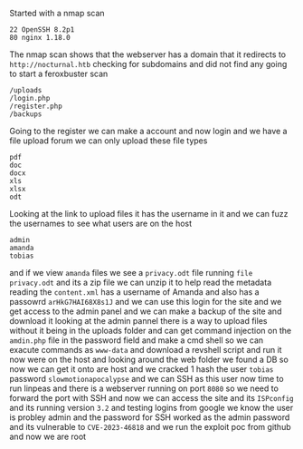 Started with a nmap scan
```
22 OpenSSH 8.2p1
80 nginx 1.18.0
```
The nmap scan shows that the webserver has a domain that it redirects to `http://nocturnal.htb` checking for subdomains and did not find any going to start a feroxbuster scan
```
/uploads
/login.php
/register.php
/backups
```
Going to the register we can make a account and now login and we have a file upload forum we can only upload these file types 
```
pdf
doc
docx
xls
xlsx
odt
```
Looking at the link to upload files it has the username in it and we can fuzz the usernames to see what users are on the host 
```
admin
amanda
tobias
```
and if we view `amanda` files we see a `privacy.odt` file running `file privacy.odt` and its a zip file we can unzip it to help read the metadata reading the `content.xml` has a username of Amanda and also has a passowrd `arHkG7HAI68X8s1J` and we can use this login for the site and we get access to the admin panel and we can make a backup of the site and download it looking at the admin pannel there is a way to upload files without it being in the uploads folder and can get command injection on the `amdin.php` file in the password field and make a cmd shell so we can exacute commands as `www-data` and download a revshell script and run it now were on the host and looking around the web folder we found a DB so now we can get it onto are host and we cracked 1 hash the user `tobias` password `slowmotionapocalypse` and we can SSH as this user now time to run linpeas and there is a webserver running on port `8080` so we need to forward the port with SSH and now we can access the site and its `ISPconfig` and its running version `3.2` and testing logins from google we know the user is probley admin and the password for SSH worked as the admin password and its vulnerable to `CVE-2023-46818` and we run the exploit poc from github and now we are root 
